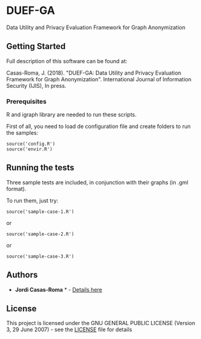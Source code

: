 # DUEF-GA

Data Utility and Privacy Evaluation Framework for Graph Anonymization

## Getting Started

Full description of this software can be found at:

Casas-Roma, J. (2018). "DUEF-GA: Data Utility and Privacy Evaluation Framework for Graph Anonymization". International Journal of Information Security (IJIS), In press.

### Prerequisites

R and igraph library are needed to run these scripts.

First of all, you need to load de configuration file and create folders to run the samples:

```
source('config.R')
source('envir.R')
```

## Running the tests

Three sample tests are included, in conjunction with their graphs (in .gml format).

To run them, just try:

```
source('sample-case-1.R')
```

or 

```
source('sample-case-2.R')
```

or 

```
source('sample-case-3.R')
```

## Authors

* **Jordi Casas-Roma** * - [Details here](https://jcasasr.wordpress.com/)

## License

This project is licensed under the GNU GENERAL PUBLIC LICENSE (Version 3, 29 June 2007) - see the [LICENSE](LICENSE) file for details
